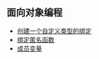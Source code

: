 ## 面向对象编程

- [创建一个自定义类型的绑定](binding_custom_types)
- [绑定匿名函数](binding_lambda_functions)
- [成员变量](instance_and_static_fields)
